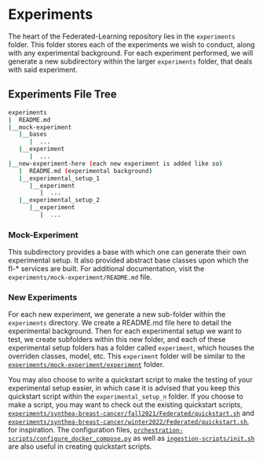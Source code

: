 # Experiments
The heart of the Federated-Learning repository lies in the `experiments` folder. This folder stores each of the experiments we wish to conduct, along with any experimental background. For each experiment performed, we will generate a new subdirectory within the larger `experiments` folder, that deals with said experiment.

## Experiments File Tree
```bash
experiments
|  README.md
|__mock-experiment
   |__bases
      |  ...
   |__experiment
      |  ...
|__new-experiment-here (each new experiment is added like so)
   |  README.md (experimental background)
   |__experimental_setup_1
      |__experiment
         |  ...
   |__experimental_setup_2
      |__experiment
         |  ...
```

### Mock-Experiment
This subdirectory provides a base with which one can generate their own experimental setup. It also provided abstract base classes upon which the fl-* services are built. For additional documentation, visit the `experiments/mock-experiment/README.md` file.

### New Experiments
For each new experiment, we generate a new sub-folder within the `experiments` directory. We create a README.md file here to detail the experimental background. Then for each experimental setup we want to test, we create subfolders within this new folder, and each of these experimental setup folders has a folder called `experiment`, which houses the overriden classes, model, etc. This `experiment` folder will be similar to the [`experiments/mock-experiment/experiment`](mock-experiment/experiment) folder.

You may also choose to write a quickstart script to make the testing of your experimental setup easier, in which case it is advised that you keep this quickstart script within the `experimental_setup_n` folder. If you choose to make a script, you may want to check out the existing quickstart scripts, [`experiments/synthea-breast-cancer/fall2021/Federated/quickstart.sh`](synthea-breast-cancer/fall2021/Federated/quickstart.sh) and [`experiments/synthea-breast-cancer/winter2022/Federated/quickstart.sh`](synthea-breast-cancer/winter2022/Federated/quickstart.sh), for inspiration. The configuration files, [`orchestration-scripts/configure_docker_compose.py`](../orchestration-scripts/configure_docker_compose.py) as well as [`ingestion-scripts/init.sh`](../ingestion-scripts/init.sh) are also useful in creating quickstart scripts.